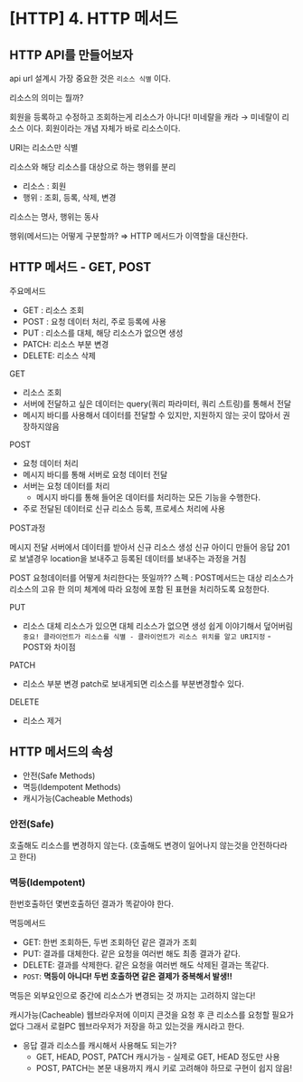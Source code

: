 # [HTTP] 4. HTTP 메서드

## HTTP API를 만들어보자

api url 설계시 가장 중요한 것은  `리소스 식별` 이다.

리소스의 의미는 뭘까? 

회원을 등록하고 수정하고 조회하는게 리소스가 아니다! 미네랄을 캐라 → 미네랄이 리소스 이다. 회원이라는 개념 자체가 바로 리소스이다.

URI는 리소스만 식별

리소스와 해당 리소스를 대상으로 하는 행위를 분리

- 리소스 : 회원
- 행위 : 조회, 등록, 삭제, 변경

리소스는 명사, 행위는 동사

행위(메서드)는 어떻게 구분할까? ⇒ HTTP 메서드가 이역할을 대신한다.

## HTTP 메서드 - GET, POST

주요메서드

- GET : 리소스 조회
- POST : 요청 데이터 처리, 주로 등록에 사용
- PUT : 리소스를 대체, 해당 리소스가 없으면 생성
- PATCH: 리소스 부분 변경
- DELETE: 리소스 삭제

GET

- 리소스 조회
- 서버에 전달하고 싶은 데이터는 query(쿼리 파라미터, 쿼리 스트링)를 통해서 전달
- 메시지 바디를 사용해서 데이터를 전달할 수 있지만, 지원하지 않는 곳이 많아서 권장하지않음

POST

- 요청 데이터 처리
- 메시지 바디를 통해 서버로 요청 데이터 전달
- 서버는 요청 데이터를 처리
    - 메시지 바디를 통해 들어온 데이터를 처리하는 모든 기능을 수행한다.
- 주로 전달된 데이터로 신규 리소스 등록, 프로세스 처리에 사용

POST과정

메시지 전달 서버에서 데이터를 받아서 신규 리소스 생성 신규 아이디 만들어 응답 201로 보낼경우 location을 보내주고 등록된 데이터를 보내주는 과정을 거침

POST 요청데이터를 어떻게 처리한다는 뜻일까?? 
스펙 : POST메서드는 대상 리소스가 리소스의 고유 한 의미 체계에 따라 요청에 포함 된 표현을 처리하도록 요청한다.

PUT

- 리소스 대체
리소스가 있으면 대체 리소스가 없으면 생성 쉽게 이야기해서 덮어버림
`중요! 클라이언트가 리소스를 식별 - 클라이언트가 리소스 위치를 알고 URI지정` - POST와 차이점

PATCH

- 리소스 부분 변경
patch로 보내게되면 리소스를 부분변경할수 있다.

DELETE

- 리소스 제거

## HTTP 메서드의 속성

- 안전(Safe Methods)
- 멱등(Idempotent Methods)
- 캐시가능(Cacheable Methods)

### 안전(Safe)

호출해도 리소스를 변경하지 않는다. (호출해도 변경이 일어나지 않는것을 안전하다라고 한다)

### 멱등(Idempotent)

한번호출하던 몇번호출하던 결과가 똑같아야 한다.

멱등메서드

- GET: 한번 조회하든, 두번 조회하던 같은 결과가 조회
- PUT: 결과를 대체한다. 같은 요청을 여러번 해도 최종 결과가 같다.
- DELETE: 결과를 삭제한다. 같은 요청을 여러번 해도 삭제된 결과는 똑같다.
- `POST`: **멱등이 아니다! 두번 호출하면 같은 결제가 중복해서 발생!!**

멱등은 외부요인으로 중간에 리소스가 변경되는 것 까지는 고려하지 않는다!

캐시가능(Cacheable)
웹브라우저에 이미지 큰것을 요청 후 큰 리소스를 요청할 필요가 없다 그래서 로컬PC 웹브라우저가 저장을 하고 있는것을 캐시라고 한다.

- 응답 결과 리소스를 캐시해서 사용해도 되는가?
    - GET, HEAD, POST, PATCH 캐시가능 - 실제로 GET, HEAD 정도만 사용
    - POST, PATCH는 본문 내용까지 캐시 키로 고려해야 하므로 구현이 쉽지 않음!